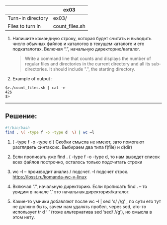 | 			         |	ex03	          |
| ------------------ | -------------------|
| Turn-in directory  | 	ex03/	      	  |
| Files to turn in   | 	count_files.sh    |

1. Напишите командную строку, которая будет считать и выводить число обычных файлов и каталогов в текущем каталоге и его подкаталогах. Включая “.”, начальную директорию/каталог.
   > Write a command line that counts and displays the number of regular files and directories in the current directory and all its sub-directories. It should include ".", the starting directory.

2. Example of output :
```
$>./count_files.sh | cat -e
42$
$>
```

---

## Решение: ##

```bash
#!/bin/bash
find . \( -type f -o -type d  \) | wc –l
```

1. \( -type f -o -type d  \) Скобки смысла не имеют, зато помогают разглядеть синтаксис. Выбираем два типа f(file) и d(dir)
2. Если прописать уже find . \( -type f -o -type d, то нам выведет список всех файлов построчно, осталось только подсчитать строки
3. wc –l – производит анализ / подсчет. –l подсчет строк. https://losst.ru/komanda-wc-v-linux
4. Включая “.”, начальную директорию. Если прописать find . – то увидим в начале ‘.’ это начальная директория/каталог.

0. Какие-то умники добавляют после wc –l | sed 's/ //g' , по сути его тут не должно быть, зачем нам удалять пробел, через sed, кто-то использует tr d ‘ ’ (тоже альтернатива sed ‘sed/ //g’), но смысла в этом нету.